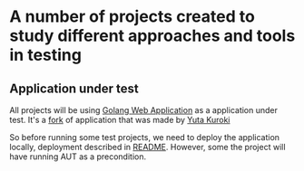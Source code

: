 # A number of projects created to study different approaches and tools in testing

## Application under test

All projects will be using [Golang Web Application](https://github.com/Asangin/go-webapp-sample) as a application under
test.
It's a [fork](https://github.com/ybkuroki/go-webapp-sample) of application that was made
by [Yuta Kuroki](https://github.com/ybkuroki)

So before running some test projects, we need to deploy the application locally, deployment described
in [README](https://github.com/Asangin/go-webapp-sample/blob/master/README.md#starting-server). However, some
the project will have running AUT as a precondition.